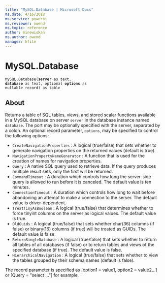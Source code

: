 ```yaml
---
title: "MySQL.Database | Microsoft Docs"
ms.date: 4/16/2018
ms.service: powerbi
ms.reviewer: owend
ms.topic: reference
author: minewiskan
ms.author: owend
manager: kfile
---
```

# MySQL.Database
<code>MySQL.Database(**server** as text, **database** as text, optional **options** as nullable record) as table</code>

## About

Returns a table of SQL tables, views, and stored scalar functions available in a MySQL database on server <code>server</code> in the database instance named <code>database</code>. The port may be optionally specified with the server, separated by a colon. An optional record parameter, <code>options</code>, may be specified to control the following options: 

* <code>CreateNavigationProperties</code> : A logical (true/false) that sets whether to generate navigation properties on the returned values (default is true).
* <code>NavigationPropertyNameGenerator</code> : A function that is used for the creation of names for navigation properties.
* <code>Query</code> : A native SQL query used to retrieve data. If the query produces multiple result sets, only the first will be returned.
* <code>CommandTimeout</code> : A duration which controls how long the server-side query is allowed to run before it is canceled. The default value is ten minutes.
* <code>ConnectionTimeout</code> : A duration which controls how long to wait before abandoning an attempt to make a connection to the server. The default value is driver-dependent.
* <code>TreatTinyAsBoolean</code> : A logical (true/false) that determines whether to force tinyint columns on the server as logical values. The default value is true.
* <code>OldGuids</code> : A logical (true/false) that sets whether char(36) columns (if false) or binary(16) columns (if true) will be treated as GUIDs. The default value is false. 
* <code>ReturnSingleDatabase</code> : A logical (true/false) that sets whether to return all tables of all databases (if false) or to return tables and views of the specified database (if true). The default value is false.
* <code>HierarchicalNavigation</code> : A logical (true/false) that sets whether to view the tables grouped by their schema names (default is false).

 The record parameter is specified as [option1 = value1, option2 = value2...] or [Query = "select ..."] for example. 
  
